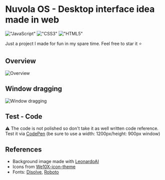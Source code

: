 # Nuvola OS - Desktop interface idea made in web

!["JavaScript"](https://img.shields.io/badge/%20-JavaScript-yellow?style=flat-square) !["CSS3"](https://img.shields.io/badge/%20-CSS3-3D85C6?style=flat-square) !["HTML5"](https://img.shields.io/badge/%20-HTML5-EC5A30?style=flat-square)

Just a project I made for fun in my spare time. Feel free to star it ⭐

## Overview

![Overview](doc/1.gif "Overview")

## Window dragging

![Window dragging](doc/2.gif "Window dragging")

## Test - Code

⚠️ The code is not polished so don't take it as well written code reference.
Test it via [CodePen](https://codepen.io/Fantantonio/pen/abrOxwx) (be sure to use a width: 1200px/height: 900px window)

## References

- Background image made with [LeonardoAI](https://leonardo.ai)
- Icons from [We10X-icon-theme](https://github.com/yeyushengfan258/We10X-icon-theme/tree/master)
- Fonts: [Disolve](https://www.dafont.com/it/disolve.font), [Roboto](https://www.dafont.com/it/roboto.font)
